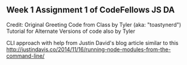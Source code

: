 ## Week 1 Assignment 1 of CodeFellows JS DA

Credit:
Original Greeting Code from Class by Tyler (aka: "toastynerd")
Tutorial for Alternate Versions of code also by Tyler

CLI approach with help from Justin David's blog article similar to this
http://justindavis.co/2014/11/16/running-node-modules-from-the-command-line/
